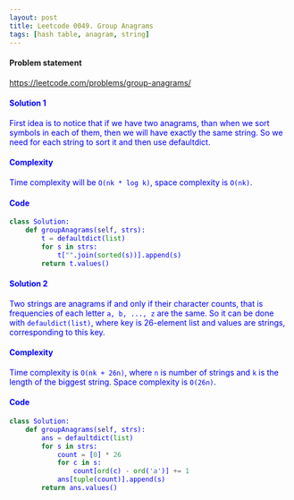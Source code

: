 ```yaml
---
layout: post
title: Leetcode 0049. Group Anagrams
tags: [hash table, anagram, string]
---
```


#### Problem statement

<a href="https://leetcode.com/problems/group-anagrams/"> <font color = blue>https://leetcode.com/problems/group-anagrams/

#### Solution 1
First idea is to notice that if we have two anagrams, than when we sort symbols in each of them, then we will have exactly the same string. So we need for each string to sort it and then use defaultdict. 

#### Complexity
Time complexity will be `O(nk * log k)`, space complexity is `O(nk)`.

#### Code
```python
class Solution:
    def groupAnagrams(self, strs):
        t = defaultdict(list)
        for s in strs:
            t["".join(sorted(s))].append(s)
        return t.values()
```

#### Solution 2
Two strings are anagrams if and only if their character counts, that is frequencies of each letter `a, b, ..., z` are the same. So it can be done with `defauldict(list)`, where key is 26-element list and values are strings, corresponding to this key.

#### Complexity
Time complexity is `O(nk + 26n)`, where `n` is number of strings and `k` is the length of the biggest string. Space complexity is `O(26n)`.

#### Code
```python
class Solution:
    def groupAnagrams(self, strs):
        ans = defaultdict(list)
        for s in strs:
            count = [0] * 26
            for c in s:
                count[ord(c) - ord('a')] += 1
            ans[tuple(count)].append(s)
        return ans.values()
```